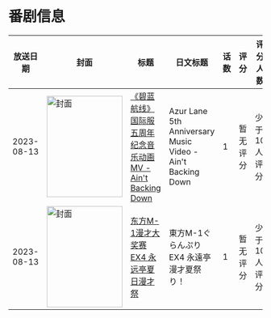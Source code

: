 # 番剧信息

|放送日期|封面|标题|日文标题|话数|评分|评分人数|
|---|---|---|---|---|---|---|
|2023-08-13|<img src="//lain.bgm.tv/pic/cover/c/57/4a/450671_mXmE6.jpg" alt="封面" style="width:150px;height:200px;object-fit:cover;">|[《碧蓝航线》国际服五周年纪念音乐动画MV - Ain't Backing Down](https://bangumi.tv/subject/450671)|Azur Lane 5th Anniversary Music Video - Ain't Backing Down|1|暂无评分|少于10人评分|
|2023-08-13|<img src="//lain.bgm.tv/pic/cover/c/50/17/452863_Yll6k.jpg" alt="封面" style="width:150px;height:200px;object-fit:cover;">|[东方M-1漫才大奖赛EX4 永远亭夏日漫才祭](https://bangumi.tv/subject/452863)|東方M-1ぐらんぷりEX4 永遠亭漫才夏祭り！|1|暂无评分|少于10人评分|
